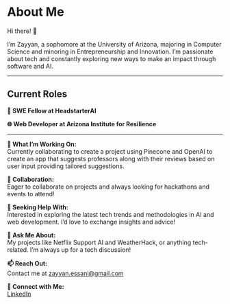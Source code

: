 # About Me

Hi there! 👋

I’m Zayyan, a sophomore at the University of Arizona, majoring in Computer Science and minoring in Entrepreneurship and Innovation. I’m passionate about tech and constantly exploring new ways to make an impact through software and AI.

---

## Current Roles

**💼 SWE Fellow at HeadstarterAI**  

**🌐 Web Developer at Arizona Institute for Resilience**  


---

**🔭 What I’m Working On:**  
Currently collaborating to create a project using Pinecone and OpenAI to create an app that suggests professors along with their reviews based on user input providing tailored suggestions.

**👯 Collaboration:**  
Eager to collaborate on projects and always looking for hackathons and events to attend!

**🤔 Seeking Help With:**  
Interested in exploring the latest tech trends and methodologies in AI and web development. I’d love to exchange insights and advice!

**💬 Ask Me About:**  
My projects like Netflix Support AI and WeatherHack, or anything tech-related. I’m always up for a tech discussion!

**📫 Reach Out:**  
Contact me at [zayyan.essani@gmail.com](mailto:zayyan.essani@gmail.com)

**🔗 Connect with Me:**  
[LinkedIn](https://www.linkedin.com/in/zessani/)

